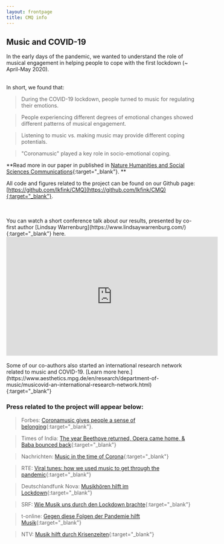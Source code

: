 ```yaml
---
layout: frontpage
title: CMQ info
---
```

## Music and COVID-19
In the early days of the pandemic, we wanted to understand the role of musical engagement in helping people to cope with the first lockdown (~ April-May 2020).  
<br>


In short, we found that:   

> During the COVID-19 lockdown, people turned to music for regulating their emotions.  

> People experiencing different degrees of emotional changes showed different patterns of musical engagement.  

> Listening to music vs. making music may provide different coping potentials.  

> "Coronamusic" played a key role in socio-emotional coping.  


**Read more in our paper in published in [Nature Humanities and Social Sciences Communications](https://doi.org/10.1057/s41599-021-00858-y){:target="_blank"}. **  

All code and figures related to the project can be found on our Github page: [https://github.com/lkfink/CMQ](https://github.com/lkfink/CMQ){:target="_blank"}.  

<br>
<br>
You can watch a short conference talk about our results, presented by co-first author [Lindsay Warrenburg](https://www.lindsaywarrenburg.com/){:target="_blank"} here.

<iframe width="560" height="315" src="https://www.youtube.com/embed/qnR8fWfyVEo" title="YouTube video player" frameborder="0" allow="accelerometer; autoplay; clipboard-write; encrypted-media; gyroscope; picture-in-picture" allowfullscreen></iframe>
  
<br>
<br>
Some of our co-authors also started an international research network related to music and COVID-19. [Learn more here.](https://www.aesthetics.mpg.de/en/research/department-of-music/musicovid-an-international-research-network.html){:target="_blank"}


### Press related to the project will appear below: 
> Forbes: [Coronamusic gives people a sense of belonging](https://www.forbes.com/sites/evaamsen/2021/02/27/coronamusic-gives-people-a-sense-of-belonging-according-to-research/){:target="_blank"}. 

> Times of India: [The year Beethove returned, Opera came home, & Baba bounced back](https://timesofindia.indiatimes.com/india/the-year-beethoven-returned-opera-came-home-baba-bounced-back/articleshow/85392953.cms){:target="_blank"}

> Nachrichten: [Music in the time of Corona](https://nachrichten.idw-online.de/2020/04/20/music-in-the-time-of-corona/){:target="_blank"}

> RTE: [Viral tunes: how we used music to get through the pandemic](https://www.rte.ie/brainstorm/2021/0727/1237479-music-pandemic-lockdown-research/){:target="_blank"}

> Deutschlandfunk Nova: [Musikhören hilft im Lockdown](https://www.deutschlandfunknova.de/nachrichten/studie-musikhoeren-hilft-im-lockdown){:target="_blank"}

> SRF: [Wie Musik uns durch den Lockdown brachte](https://www.srf.ch/kultur/musik/studie-zu-musik-in-der-krise-wie-musik-uns-durch-den-lockdown-brachte){:target="_blank"}

> t-online: [Gegen diese Folgen der Pandemie hilft Musik](https://www.t-online.de/gesundheit/krankheiten-symptome/id_90512154/corona-krise-musik-hilft-gegen-corona-stress.html){:target="_blank"}

> NTV: [Musik hilft durch Krisenzeiten](https://www.n-tv.de/wissen/Musik-hilft-durch-Krisenzeiten-article22704153.html){:target="_blank"}


